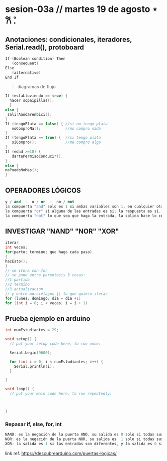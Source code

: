# sesion-03a // martes 19 de agosto ⋆ 𐙚 ̊.

## Anotaciones: condicionales, iteradores, Serial.read(), protoboard

```cpp
If (Boolean condition) Then
   (consequent)
Else
   (alternative)
End If
```

> diagramas de flujo

```cpp
If (estaLloviendo == true) {
  hacer sopaipillas();
  }
else {
 salirAandarenbici();
}
If (tengoPlata == false) { //si no tengo plata
   noComproNa();           //no compro nada
}
If (tengoPlata == true) {  //si temgo plata
   siCompro();             //me compro algo
}
If (edad >=18) {
   dartePermisoConducir();
}
else {
noPuedoNoMas();
}
```

## OPERADORES LÓGICOS

```cpp
y / and  -  o / or  -  no / not
la compuerta "and" solo es 1 si ambas variables son 1, en cualquier otro caso es 0 (&&).
la compuerta "or" si alguna de las entradas es si; la respuesta es si. si ambas es no, la respuesta es no (independiente) (||).
la compuerta "not" lo que sea que haga la entrada, la salida hace lo contrario.
```

## INVESTIGAR "NAND" "NOR" "XOR"

```cpp
iterar
int veces;
for(parto; termino; que hago cada paso)
{
hazEsto();
}
// se itera con for
// se pone entre parentesis 3 cosas:
//1 partida
//2 termino
//3 actualizacion
// y entre murciélagos {} lo que quiero iterar
for (lunes; domingo; dia = dia +1)
for (int i = 0; i < veces; i = i + 1)
```

## Prueba ejemplo en arduino

```cpp
int numEstudiantes = 29;

void setup() {
  // put your setup code here, to run once:

  Serial.begin(9600);

  for (int i = 0; i < numEstudiantes; i++) {
    Serial.println(i);
  }

}

void loop() {
  // put your main code here, to run repeatedly:



}
```

### Repasar if, else, for, int

```cpp
NAND: es la negación de la puerta AND, su salida es 0 solo si todas sus entradas son 1, en cualquier otro caso la salida es 1.
NOR: es la negación de la puerta NOR, su salida es  1 solo si todas sus entradas son 0, en cualquier otro caso es 0.
XOR: la salida es 1 si las entradas son diferentes, y la salida es 0 si las entradas son iguales.
```

link ref. <https://descubrearduino.com/puertas-logicas/>
